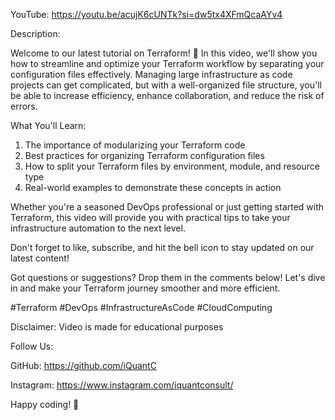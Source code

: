 YouTube: https://youtu.be/acujK6cUNTk?si=dw5tx4XFmQcaAYv4

Description:

Welcome to our latest tutorial on Terraform! 🚀 In this video, we'll show you how to streamline and optimize your Terraform workflow by separating your configuration files effectively. Managing large infrastructure as code projects can get complicated, but with a well-organized file structure, you'll be able to increase efficiency, enhance collaboration, and reduce the risk of errors.

What You'll Learn:

1. The importance of modularizing your Terraform code
2. Best practices for organizing Terraform configuration files
3. How to split your Terraform files by environment, module, and resource type
4. Real-world examples to demonstrate these concepts in action

Whether you're a seasoned DevOps professional or just getting started with Terraform, this video will provide you with practical tips to take your infrastructure automation to the next level. 

Don't forget to like, subscribe, and hit the bell icon to stay updated on our latest content!

Got questions or suggestions? Drop them in the comments below! Let's dive in and make your Terraform journey smoother and more efficient. 

#Terraform #DevOps #InfrastructureAsCode #CloudComputing

Disclaimer: Video is made for educational purposes

Follow Us:

GitHub: https://github.com/iQuantC

Instagram: https://www.instagram.com/iquantconsult/

Happy coding! 🎉
